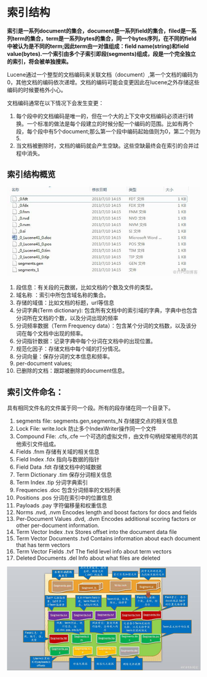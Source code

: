 # 索引结构

**索引是一系列document的集合，document是一系列field的集合，filed是一系列term的集合，term是一系列bytes的集合，同一个bytes序列，在不同的field中被认为是不同的term;因此term由一对值组成：field name(string)和field value(bytes).一个索引由多个子索引即段(segments)组成，段是一个完全独立的索引，将会被单独搜索。**

Lucene通过一个整型的文档编码来关联文档（document）,第一个文档的编码为0，其他文档的编码依次递增。文档的编码可能会变更因此在lucene之外存储这些编码的时候要格外小心。

文档编码通常在以下情况下会发生变更：
1. 每个段中的文档编码是唯一的，但在一个大的上下文中文档编码必须进行转换。一个标准的做法是每个段建立的时候分配一个编码的范围。比如有两个段，每个段中有5个document;那么第一个段中编码起始值则为0，第二个则为5.
2. 当文档被删除时，文档的编码就会产生空缺。这些空缺最终会在索引的合并过程中消失。

## 索引结构概览

![index file structures](./resource/lucene-index-structure.jpg)

1. 段信息：有关段的元数据，比如文档的个数及文件的类型。
2. 域名称 ：索引中所包含域名称的集合。
3. 存储的域值：比如文档的标题，url等信息
4. 分词字典(Term dictionary): 包含所有文档中的索引域的字典，字典中也包含分词所在文档的个数，以及分词出现的频率
5. 分词频率数据（Term Frequency data）：包含某个分词的文档数，以及该分词在每个文档中出现的频率。
6. 分词指针数据：记录字典中每个分词在文档中的出现位置。
7. 规范化因子：存储文档中每个域的打分情况。
8. 分词向量：保存分词的文本信息和频率。
9. per-document values;
10. 已删除的文档：跟踪被删除的document信息。

## 索引文件命名：

具有相同文件名的文件属于同一个段。所有的段存储在同一个目录下。

1. segments file:  segments.gen,segments_N  存储提交点的相关信息
2. Lock File: write.lock  防止多个IndexWriter操作同一个文件
3. Compound File: .cfs,.cfe  一个可选的虚拟文件，由文件句柄经常被用尽的其他索引文件组成。
4. Fields .fnm  存储有关域的相关信息
5. Field Index .fdx 指向与数据的指针
6. Field Data .fdt  存储文档中的域数据
7. Term Dictionary .tim  保存分词相关信息
8. Term Index .tip  分词字典索引
9. Frequencies .doc 包含分词频率的文档列表
10. Positions .pos 分词在索引中的位置信息
11. Payloads .pay 字符偏移量和权重信息
12. Norms .nvd, .nvm Encodes length and boost factors for docs and fields
13. Per-Document Values .dvd, .dvm Encodes additional scoring factors or other per-document information.
14. Term Vector Index .tvx Stores offset into the document data file
15. Term Vector Documents .tvd Contains information about each document that has term vectors
16. Term Vector Fields .tvf The field level info about term vectors
17. Deleted Documents .del Info about what files are deleted

![index files](./resource/lucene-index-files.jpg)